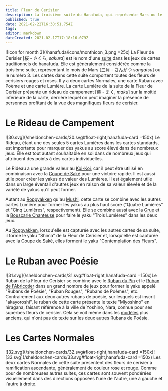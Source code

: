 ```yaml
---
title: Fleur de Cerisier
description: La troisième suite du Hanafuda, qui représente Mars ou le numéro 3
published: true
date: 2021-02-22T16:38:51.754Z
tags: 
editor: markdown
dateCreated: 2021-02-17T17:18:16.079Z
---
```


![Icon for month 3](/hanafuda/icons/monthicon_3.png =25x) La Fleur de Cerisier [桜 - さくら, *sakura*] est le nom d'une [suite](/fr/hanafuda/guide/suites) dans les jeux de cartes traditionnels de hanafuda. Elle est généralement considérée comme la troisième suite, représentant le mois de Mars [三月	- さんがつ	*sangatsu*] ou le numéro 3. Les cartes dans cette suite comportent toutes des fleurs de cerisiers rouges et roses. Il y a deux cartes Normales, une carte Ruban avec Poème et une carte Lumière. La carte Lumière de la suite de la Fleur de Cerisier présente un rideau de campement [幕 - まく, *maku*] sur la moitié inférieure de la carte, derrière lequel on peut imaginer la présence de personnes profitant de la vue des magnifiques fleurs de cerisier.

# Le Rideau de Campement
![30.svg](/sheldonchen-cards/30.svg#float-right,hanafuda-card =150x) Le Rideau, étant une des seules 5 cartes Lumières dans les cartes standards, est importante pour marquer des yakus au score élevé dans de nombreux jeux. Elle est tout autant souhaitable en soi dans de nombreux jeux qui attribuent des points à des cartes individuelles.

Le Rideau a une grande valeur au [Koi-Koi](/en/hanafuda/games/koi-koi), car il peut être utilisé en combinaison avec la [Coupe de Saké](/en/hanafuda/suits/chrysanthemum#sake-cup) pour une victoire rapide. Il est aussi utile pour créer les yakus de valeur des Lumières. Il est également utile dans un large éventail d'autres jeux en raison de sa valeur élevée et de la variété de yakus qu'il peut former. 

Autant au [Roppyakken](/en/hanafuda/games/roppyakken) qu'au [Mushi](/en/hanafuda/games/mushi), cette carte se combine avec les autres cartes Lumière pour former les yakus au plus haut score ("Quatre Lumières" et "Cinq Lumières", respectivement). Elle se combine aussi avec la [Grue](/fr/hanafuda/guide/Pin#la-grue-avec-le-soleil) et la [Bouscarle Chanteuse](/fr/hanafuda/guide/Abricotier#la-bouscarle-chanteuse) pour faire le yaku "Trois Lumières" dans les deux jeux.

Au [Roppyakken](/en/hanafuda/games/roppyakken), lorsqu'elle est capturée avec les autres cartes de sa suite, il forme le yaku "Shima" de la Fleur de Cerisier et, lorsqu'elle est capturée avec la [Coupe de Saké](/en/hanafuda/suits/chrysanthemum#sake-cup), elles forment le yaku "Contemplation des Fleurs". 

# Le Ruban avec Poésie
![31.svg](/sheldonchen-cards/31.svg#float-right,hanafuda-card =150x)Le Ruban de la Fleur de Cerisier se combine avec le [Ruban du Pin](/fr/hanafuda/guide/Pin#le-ruban-avec-poésie) et le [Ruban de l'Abricotier](/fr/hanafuda/guide/Abricotier#le-ruban-avec-poésie) dans un grand nombre de jeux pour former le yaku appelé "Rubans de Poésie", "Ruban Rouges", "Rubans de Poèmes", etc. Contrairement aux deux autres rubans de poésie, sur lesquels est inscrit "akayoroshi", le ruban de cette carte présente le texte "Miyoshino" en hiragana, faisant référence à la ville de Yoshino, Nara, connue pour ses superbes fleurs de cerisier. Cela se voit même dans les [modèles](/en/hanafuda/patterns) plus anciens, qui n'ont pas de texte sur les deux autres Rubans de Poésie. 

# Les Cartes Normales
![32.svg](/sheldonchen-cards/32.svg#float-right,hanafuda-card =150x)![33.svg](/sheldonchen-cards/33.svg#float-right,hanafuda-card =150x) Les deux cartes Normales de cette suite présentent des fleurs de cerisier à ramification ascendante, généralement de couleur rose et rouge. Comme pour de nombreuses autres suites, ces cartes sont souvent pondérées visuellement dans des directions opposées l'une de l'autre, une à gauche et l'autre à droite.

